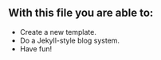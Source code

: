 ## With this file you are able to:

- Create a new template.
- Do a Jekyll-style blog system.
- Have fun!